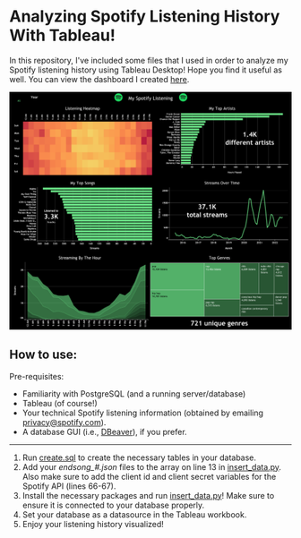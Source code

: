 # Analyzing Spotify Listening History With Tableau!

In this repository, I've included some files that I used in order to analyze my Spotify listening history using Tableau Desktop! Hope you find it useful as well. You can view the dashboard I created [here](https://public.tableau.com/app/profile/muhammad.sohail5951/viz/MySpotifyListening_16587328880640/Dashboard1).

![My Spotify Dashboard](spotify-tableau.png "My Spotify Dashboard")

## How to use:

Pre-requisites:
- Familiarity with PostgreSQL (and a running server/database)
- Tableau (of course!)
- Your technical Spotify listening information (obtained by emailing <a href='mailto:privacy@spotify.com'>privacy@spotify.com</a>).
- A database GUI (i.e., <a href='https://dbeaver.io' rel='noopener noreferrer' >DBeaver</a>), if you prefer.

<hr />

1. Run [create.sql](create.sql) to create the necessary tables in your database.
2. Add your *endsong_#.json* files to the array on line 13 in [insert_data.py](insert_data.py). Also make sure to add the client id and client secret variables for the Spotify API (lines 66-67).
3. Install the necessary packages and run [insert_data.py](insert_data.py)! Make sure to ensure it is connected to your database properly.
4. Set your database as a datasource in the Tableau workbook.
5. Enjoy your listening history visualized!
